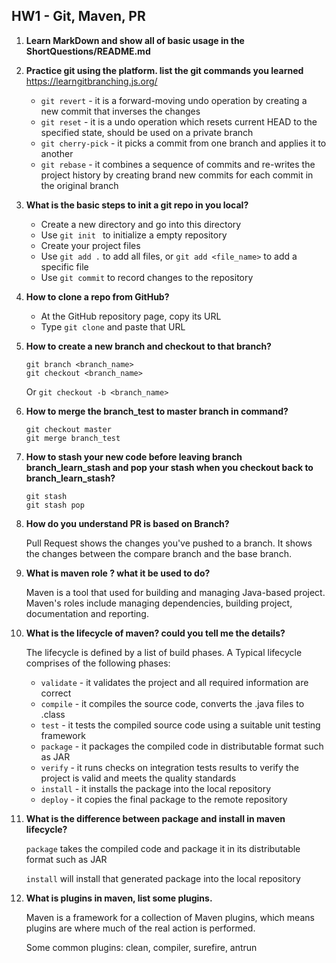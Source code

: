 ## HW1 - Git, Maven, PR

1. **Learn MarkDown and show all of basic usage in the ShortQuestions/README.md**

2.  **Practice git using the platform. list the git commands you learned** https://learngitbranching.js.org/
    - ```git revert``` - it is a forward-moving undo operation by creating a new commit that inverses the changes
    - ```git reset``` - it is a undo operation which resets current HEAD to the specified state, should be used on a private branch
    - ```git cherry-pick``` - it picks a commit from one branch and applies it to another
    - ```git rebase``` - it combines a sequence of commits and re-writes the project history by creating brand new commits for each commit in the original branch

3. **What is the basic steps to init a git repo in you local?**
   - Create a new directory and go into this directory
   - Use ```git init ``` to initialize a empty repository
   - Create your project files
   - Use ```git add .``` to add all files, or ```git add <file_name>``` to add a specific file
   - Use ```git commit``` to record changes to the repository

4. **How to clone a repo from GitHub?**
   - At the GitHub repository page, copy its URL
   - Type ```git clone``` and paste that URL   

5. **How to create a new branch and checkout to that branch?**

   ```
   git branch <branch_name> 
   git checkout <branch_name>
   ```

   Or ```git checkout -b <branch_name>```

6. **How to merge the branch_test to master branch in command?**

   ```
   git checkout master
   git merge branch_test
   ```

7. **How to stash your new code before leaving branch branch_learn_stash and pop your stash when you checkout back to branch_learn_stash?**

   ```
   git stash
   git stash pop
   ```

8. **How do you understand PR is based on Branch?**

   Pull Request shows the changes you've pushed to a branch. It shows the changes between the compare branch and the base branch. 

9. **What is maven role ? what it be used to do?**

   Maven is a tool that used for building and managing Java-based project. Maven's roles include managing dependencies, building project, documentation and reporting.

10. **What is the lifecycle of maven? could you tell me the details?**

    The lifecycle is defined by a list of build phases. A Typical lifecycle comprises of the following phases:

    - ```validate``` - it validates the project and all required information are correct
    - ```compile``` - it compiles the source code, converts the .java files to .class
    - ```test``` - it tests the compiled source code using a suitable unit testing framework
    - ```package``` - it packages the compiled code in distributable format such as JAR
    - ```verify``` - it runs checks on integration tests results to verify the project is valid and meets the quality standards
    - ```install``` - it installs the package into the local repository
    - ```deploy``` - it copies the final package to the remote repository

11. **What is the difference between package and install in maven lifecycle?**

    ```package``` takes the compiled code and package it in its distributable format such as JAR

    ```install``` will install that generated package into the local repository

12. **What is plugins in maven, list some plugins.**

    Maven is a framework for a collection of Maven plugins, which means plugins are where much of the real action is performed. 

    Some common plugins: clean, compiler, surefire, antrun
